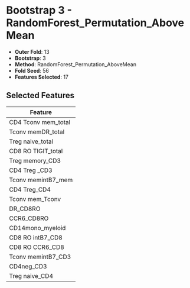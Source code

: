 # Bootstrap 3 - RandomForest_Permutation_AboveMean

- **Outer Fold**: 13
- **Bootstrap**: 3
- **Method**: RandomForest_Permutation_AboveMean
- **Fold Seed**: 56
- **Features Selected**: 17

## Selected Features

| Feature |
|---------|
| CD4 Tconv mem_total |
| Tconv memDR_total |
| Treg naive_total |
| CD8 RO TIGIT_total |
| Treg memory_CD3 |
| CD4 Treg _CD3 |
| Tconv memintB7_mem |
| CD4 Treg_CD4 |
| Tconv mem_Tconv |
| DR_CD8RO |
| CCR6_CD8RO |
| CD14mono_myeloid |
| CD8 RO intB7_CD8 |
| CD8 RO CCR6_CD8 |
| Tconv memintB7_CD3 |
| CD4neg_CD3 |
| Treg naive_CD4 |
